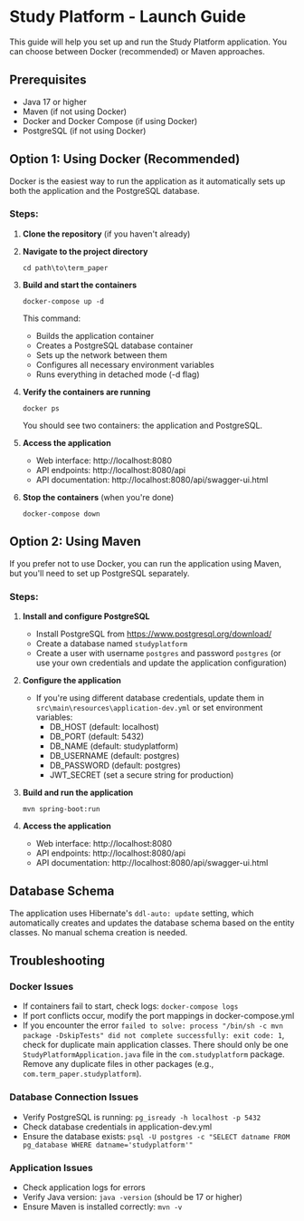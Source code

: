 # Study Platform - Launch Guide

This guide will help you set up and run the Study Platform application. You can choose between Docker (recommended) or Maven approaches.

## Prerequisites

- Java 17 or higher
- Maven (if not using Docker)
- Docker and Docker Compose (if using Docker)
- PostgreSQL (if not using Docker)

## Option 1: Using Docker (Recommended)

Docker is the easiest way to run the application as it automatically sets up both the application and the PostgreSQL database.

### Steps:

1. **Clone the repository** (if you haven't already)

2. **Navigate to the project directory**
   ```
   cd path\to\term_paper
   ```

3. **Build and start the containers**
   ```
   docker-compose up -d
   ```
   This command:
   - Builds the application container
   - Creates a PostgreSQL database container
   - Sets up the network between them
   - Configures all necessary environment variables
   - Runs everything in detached mode (-d flag)

4. **Verify the containers are running**
   ```
   docker ps
   ```
   You should see two containers: the application and PostgreSQL.

5. **Access the application**
   - Web interface: http://localhost:8080
   - API endpoints: http://localhost:8080/api
   - API documentation: http://localhost:8080/api/swagger-ui.html

6. **Stop the containers** (when you're done)
   ```
   docker-compose down
   ```

## Option 2: Using Maven

If you prefer not to use Docker, you can run the application using Maven, but you'll need to set up PostgreSQL separately.

### Steps:

1. **Install and configure PostgreSQL**
   - Install PostgreSQL from https://www.postgresql.org/download/
   - Create a database named `studyplatform`
   - Create a user with username `postgres` and password `postgres` (or use your own credentials and update the application configuration)

2. **Configure the application**
   - If you're using different database credentials, update them in `src\main\resources\application-dev.yml` or set environment variables:
     - DB_HOST (default: localhost)
     - DB_PORT (default: 5432)
     - DB_NAME (default: studyplatform)
     - DB_USERNAME (default: postgres)
     - DB_PASSWORD (default: postgres)
     - JWT_SECRET (set a secure string for production)

3. **Build and run the application**
   ```
   mvn spring-boot:run
   ```

4. **Access the application**
   - Web interface: http://localhost:8080
   - API endpoints: http://localhost:8080/api
   - API documentation: http://localhost:8080/api/swagger-ui.html

## Database Schema

The application uses Hibernate's `ddl-auto: update` setting, which automatically creates and updates the database schema based on the entity classes. No manual schema creation is needed.

## Troubleshooting

### Docker Issues
- If containers fail to start, check logs: `docker-compose logs`
- If port conflicts occur, modify the port mappings in docker-compose.yml
- If you encounter the error `failed to solve: process "/bin/sh -c mvn package -DskipTests" did not complete successfully: exit code: 1`, check for duplicate main application classes. There should only be one `StudyPlatformApplication.java` file in the `com.studyplatform` package. Remove any duplicate files in other packages (e.g., `com.term_paper.studyplatform`).

### Database Connection Issues
- Verify PostgreSQL is running: `pg_isready -h localhost -p 5432`
- Check database credentials in application-dev.yml
- Ensure the database exists: `psql -U postgres -c "SELECT datname FROM pg_database WHERE datname='studyplatform'"`

### Application Issues
- Check application logs for errors
- Verify Java version: `java -version` (should be 17 or higher)
- Ensure Maven is installed correctly: `mvn -v`
